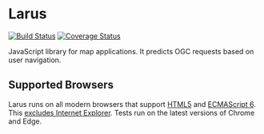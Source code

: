 # Larus
[![Build Status](https://api.travis-ci.org/gaetan-auffret/larus.svg?branch=master)](https://travis-ci.org/gaetan-auffret/larus) [![Coverage Status](https://coveralls.io/repos/github/gaetan-auffret/larus/badge.svg?branch=master)](https://coveralls.io/github/gaetan-auffret/larus?branch=master)

JavaScript library for map applications. It predicts OGC requests based on user navigation.

## Supported Browsers
Larus runs on all modern browsers that support [HTML5](https://html.spec.whatwg.org/multipage/) and [ECMAScript 6](http://www.ecma-international.org/ecma-262/6.0/index.html). This [excludes Internet Explorer](https://caniuse.com/#search=es6). Tests run on the latest versions of Chrome and Edge.

